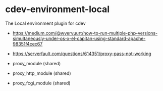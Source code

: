 # cdev-environment-local
The Local environment plugin for cdev

 - https://medium.com/@wvervuurt/how-to-run-multiple-php-versions-simultaneously-under-os-x-el-capitan-using-standard-apache-98351f4cec67

 - https://serverfault.com/questions/614351/proxy-pass-not-working

 - proxy_module (shared)
 - proxy_http_module (shared)
 - proxy_fcgi_module (shared)
